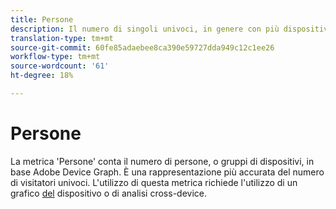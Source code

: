 ```yaml
---
title: Persone
description: Il numero di singoli univoci, in genere con più dispositivi.
translation-type: tm+mt
source-git-commit: 60fe85adaebee8ca390e59727dda949c12c1ee26
workflow-type: tm+mt
source-wordcount: '61'
ht-degree: 18%

---
```



# Persone

La metrica &#39;Persone&#39; conta il numero di persone, o gruppi di dispositivi, in base  Adobe  Device Graph. È una rappresentazione più accurata del numero di visitatori [](unique-visitors.md)univoci. L&#39;utilizzo di questa metrica richiede l&#39;utilizzo di un grafico [del](https://docs.adobe.com/content/help/it-IT/device-co-op/using/data/people.html) dispositivo o di analisi [](../cda/overview.md)cross-device.
